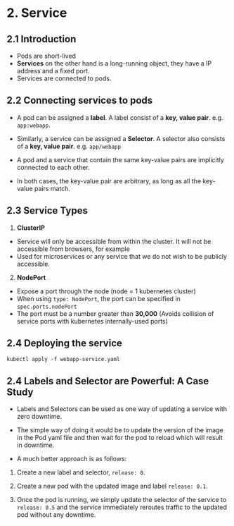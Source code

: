 # 2. Service

## 2.1 Introduction

- Pods are short-lived
- **Services** on the other hand is a long-running object, they have a IP address and a fixed port.
- Services are connected to pods.

## 2.2 Connecting services to pods

- A pod can be assigned a **label**. A label consist of a **key, value pair**.
e.g. `app:webapp`.

- Similarly, a service can be assigned a **Selector**. A selector also consists of a **key, value pair**. e.g. `app/webapp`

- A pod and a service that contain the same key-value pairs are implicitly connected to each other.

- In  both cases, the key-value pair are arbitrary, as long as all the key-value pairs match.

## 2.3 Service Types

1. **ClusterIP**

- Service will only be accessible from within the cluster. It will not be accessible from browsers, for example
- Used for microservices or any service that we do not wish to be publicly accessible.

2. **NodePort**

- Expose a port through the node (node = 1 kubernetes cluster)
- When using `type: NodePort`, the port can be specified in `spec.ports.nodePort`
- The port must be a number greater than **30,000** (Avoids collision of service ports with kubernetes internally-used ports)

## 2.4 Deploying the service

```
kubectl apply -f webapp-service.yaml
```

## 2.4 Labels and Selector are Powerful: A Case Study

- Labels and Selectors can be used as one way of updating a service with zero downtime.

- The simple way of doing it would be to update the version of the image in the Pod yaml file and then wait for the pod to reload which will result in downtime.

- A much better approach is as follows:

1. Create a new label and selector, `release: 0`.

2. Create a new pod with the updated image and label `release: 0.1`.

3. Once the pod is running, we simply update the selector of the service to `release: 0.5` and the service immediately reroutes traffic to the updated pod without any downtime.


